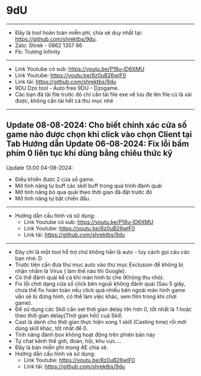 # 9dU
------------------------------------------------------------------------------------------------------------
- Đây là tool hoàn toàn miễn phí, chia sẻ duy nhất tại: https://github.com/shrektbs/9du.
- Zalo: Shrek - 0862 1357 66                                                                           
- Fb: Trương Infinity
------------------------------------------------------------------------------------------------------------
- Link Youtube có sub: https://youtu.be/P18u-ID6XMU
- Link Youtube: https://youtu.be/8z0uB26wIF0
- Link tải: https://github.com/shrektbs/9du
- 9DU Dzo tool - Auto free 9DU - Dzogame.
- Các bạn đã tải file trước đó chỉ cần tải file exe về lưu đè lên file cũ là xài được, không cần tải hết cả thư mục nhé
----------------------------------------------------------------------------------------------------------------------------
Update 08-08-2024: Cho biết chính xác cửa sổ game nào được chọn khi click vào chọn Client tại Tab Hướng dẫn
Update 06-08-2024: Fix lỗi bấm phím 0 liên tục khi dùng bằng chiêu thức kỹ
----------------------------------------------------------------------------------------------------------------------------
Update 13:00 04-08-2024:
- Điều khiển được 2 cửa sổ game.
- Mở tính năng tự buff các skill buff trong quá trình đánh quái
- Mở tính năng bỏ qua quái theo thời gian đã đặt trước đó
- Mở tính năng tự bật chiến đấu.
------------------------------------------------------------------------------------------------------------------------------
- Hướng dẫn cấu hình và sử dụng:
  -  Link Youtube có sub: https://youtu.be/P18u-ID6XMU
  +  Link Youtube: https://youtu.be/8z0uB26wIF0
  +  Link tải: https://github.com/shrektbs/9du
------------------------------------------------------------------------------------------------------------------------------
- Đây chỉ là một tool hỗ trợ chứ không hẳn là auto - tùy cách gọi cảu các bạn nhé: D
- Trước tiên cần đưa thư mục auto vào thư mục Exclusion để không bị nhận nhầm là Virus ( làm thế nào thì Google).
- Có thể đánh quái kể cả khi màn hình bị che (Không thu nhỏ).
- Fix lỗi chơi dạng cửa sổ click bên ngoài không đánh quái (Sau 5 giây, chưa thể fix hoàn toàn nếu click quá nhiều bên ngoài màn hình game vẫn sẽ bị đứng hình, có thể làm việc khác, xem film trong khi chơi game).
- Để sử dụng các Skill cần set thời gian delay lớn hơn 0, tốt nhất là 1 hoặc
theo thời gian delay(Thời gian hồi) cuả Skill.
- Cast là dành cho thời gian thực hiện xong 1 skill (Casting time) rồi mới dùng skill khác, tốt nhất để 0.
- Tính năng đánh box không hoạt động trên phiên bản này
- Tự chat kênh thế giới, đoàn, hội, khu vực....
- Đây là bản miễn phí mong AE chia sẻ.
- Hướng dẫn cấu hình và sử dụng:
  +  Link Youtube: https://youtu.be/8z0uB26wIF0
  +  Link tải: https://github.com/shrektbs/9du
